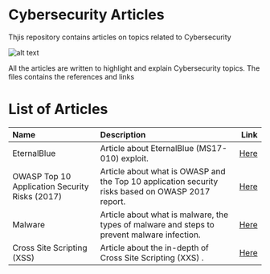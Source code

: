 # Cybersecurity Articles
Thjis repository contains articles on topics related to Cybersecurity


![alt text](https://github.com/codingninja008/HackTheBox-Write-Ups/blob/master/images/222.jpg) 


All the articles are written to highlight and explain Cybersecurity topics. The files contains the references and links


# List of Articles


| Name | Description |  Link |
| :---         |:--- |         ---: |
| EternalBlue    | Article about EternalBlue (MS17-010) exploit. |[Here](https://github.com/codingninja008/Cybersecurity-Articles/blob/master/Cybersecurity%20Articles/Eternal%20Blue.pdf)      |
| OWASP Top 10 Application Security Risks (2017)    | Article about what is OWASP and the Top 10 application security risks based on OWASP 2017 report.  |[Here](https://github.com/codingninja008/Cybersecurity-Articles/blob/master/Cybersecurity%20Articles/OWASP%20TOP%2010%20APPLICATION%20SECURITY%20RISKS.pdf)      |
| Malware    | Article about what is malware, the types of malware and steps to prevent malware infection. |[Here](https://github.com/codingninja008/Cybersecurity-Articles/blob/master/Cybersecurity%20Articles/Malware.pdf)      |
| Cross Site Scripting (XSS)   | Article about the in-depth of Cross Site Scripting (XXS) . |[Here](https://github.com/codingninja008/Cybersecurity-Articles/blob/master/Cybersecurity%20Articles/Cross%20Site%20Scripting%20(XSS)%20%20.pdf)      |
